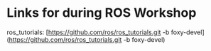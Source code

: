 # Links for during ROS Workshop

ros_tutorials: [https://github.com/ros/ros_tutorials.git -b foxy-devel](https://github.com/ros/ros_tutorials.git -b foxy-devel)

